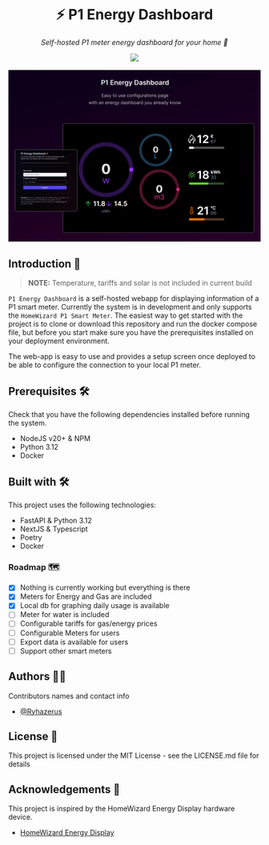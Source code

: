 <h1 align="center">
  ⚡ P1 Energy Dashboard
</h1>

<p align="center">
    <i align="center">Self-hosted P1 meter energy dashboard for your home 🚀</i>
</p>

<p align="center">
    <img src="https://img.shields.io/badge/status-in_development-red" />
</p>

![alt text](/docs/hero.png)

## Introduction 📑

> **NOTE:** Temperature, tariffs and solar is not included in current build

`P1 Energy Dashboard` is a self-hosted webapp for displaying information of a P1 smart meter. Currently the system is in development and only supports the `HomeWizard P1 Smart Meter`. The easiest way to get started with the project is to clone or download this repository and run the docker compose file, but before you start make sure you have the prerequisites installed on your deployment environment.

The web-app is easy to use and provides a setup screen once deployed to be able to configure the connection to your local P1 meter.

## Prerequisites 🛠️

Check that you have the following dependencies installed before running the system.

- NodeJS v20+ & NPM
- Python 3.12
- Docker

## Built with 🛠️

This project uses the following technologies:

- FastAPI & Python 3.12
- NextJS & Typescript
- Poetry
- Docker

### Roadmap 🗺️

- [x] Nothing is currently working but everything is there
- [x] Meters for Energy and Gas are included
- [x] Local db for graphing daily usage is available
- [ ] Meter for water is included
- [ ] Configurable tariffs for gas/energy prices
- [ ] Configurable Meters for users
- [ ] Export data is available for users
- [ ] Support other smart meters

## Authors 🤵👲

Contributors names and contact info

- [@Ryhazerus](http://github.com/ryhazerus)

## License 📑

This project is licensed under the MIT License - see the LICENSE.md file for details

## Acknowledgements 🤝

This project is inspired by the HomeWizard Energy Display hardware device.

- [HomeWizard Energy Display](https://www.homewizard.com/)
